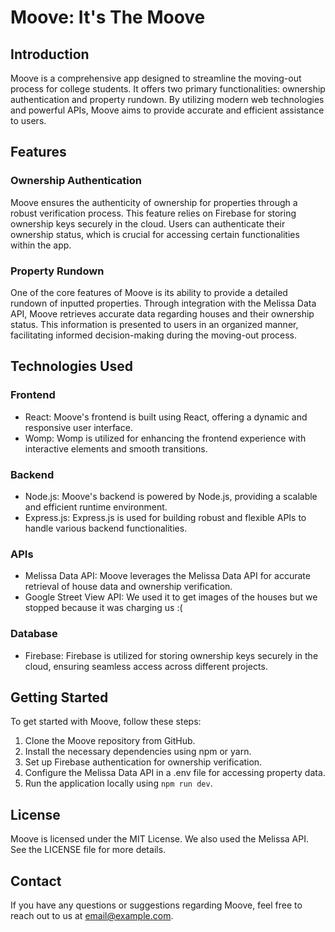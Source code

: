 # Moove: It's The Moove

## Introduction
Moove is a comprehensive app designed to streamline the moving-out process for college students. It offers two primary functionalities: ownership authentication and property rundown. By utilizing modern web technologies and powerful APIs, Moove aims to provide accurate and efficient assistance to users.

## Features

### Ownership Authentication
Moove ensures the authenticity of ownership for properties through a robust verification process. This feature relies on Firebase for storing ownership keys securely in the cloud. Users can authenticate their ownership status, which is crucial for accessing certain functionalities within the app.

### Property Rundown
One of the core features of Moove is its ability to provide a detailed rundown of inputted properties. Through integration with the Melissa Data API, Moove retrieves accurate data regarding houses and their ownership status. This information is presented to users in an organized manner, facilitating informed decision-making during the moving-out process.

## Technologies Used

### Frontend
- React: Moove's frontend is built using React, offering a dynamic and responsive user interface.
- Womp: Womp is utilized for enhancing the frontend experience with interactive elements and smooth transitions.

### Backend
- Node.js: Moove's backend is powered by Node.js, providing a scalable and efficient runtime environment.
- Express.js: Express.js is used for building robust and flexible APIs to handle various backend functionalities.

### APIs
- Melissa Data API: Moove leverages the Melissa Data API for accurate retrieval of house data and ownership verification.
- Google Street View API: We used it to get images of the houses but we stopped because it was charging us :(

### Database
- Firebase: Firebase is utilized for storing ownership keys securely in the cloud, ensuring seamless access across different projects.

## Getting Started
To get started with Moove, follow these steps:
1. Clone the Moove repository from GitHub.
2. Install the necessary dependencies using npm or yarn.
3. Set up Firebase authentication for ownership verification.
4. Configure the Melissa Data API in a .env file for accessing property data.
5. Run the application locally using `npm run dev`.

## License
Moove is licensed under the MIT License. We also used the Melissa API. See the LICENSE file for more details.

## Contact
If you have any questions or suggestions regarding Moove, feel free to reach out to us at [email@example.com](mailto:email@example.com).
